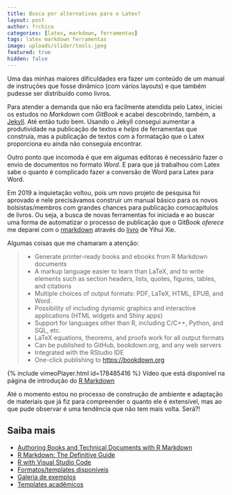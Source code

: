 ```yaml
---
title: Busca por alternativas para o Latex?
layout: post
author: frchico
categories: [latex, markdown, ferramentas]
tags: latex markdown ferramentas
image: uploads/slider/tools.jpeg
featured: true
hidden: false
---
```


Uma das minhas maiores dificuldades era fazer um conteúdo de um manual de instruções que fosse dinâmico (com vários layouts) e que também pudesse ser distribuído como livros.

Para atender a demanda que não era facilmente atendida pelo Latex, iniciei os estudos no *Markdown* com *GitBook* e acabei descobrindo, também, a [Jekyll]. Até então tudo bem. Usando o Jekyll consegui aumentar a produtividade na publicação de textos e *helps* de ferramentas que construía, mas a publicação de textos com a formatação que o Latex proporciona eu ainda não conseguia encontrar.

Outro ponto que incomoda é que em algumas editoras é necessário fazer o envio de documentos no formato *Word*. E para que já trabalhou com Latex sabe o quanto é complicado fazer a conversão de Word para Latex para Word.

Em 2019 a inquietação voltou, pois um novo projeto de pesquisa foi aprovado e nele precisávamos construir um manual básico para os novos bolsistas/membros com grandes chances para publicação comocapítulos de livros. Ou seja, a busca de novas ferramentas foi iniciada e ao buscar uma forma de automatizar o processo de publicação que o GitBook *oferece* me deparei com o [rmarkdown] através do [livro](https://bookdown.org/yihui/bookdown/) de Yihui Xie.

Algumas coisas que me chamaram a atenção:

> * Generate printer-ready books and ebooks from R Markdown documents
> * A markup language easier to learn than LaTeX, and to write elements such as section headers, lists, quotes, figures, tables, and citations
> * Multiple choices of output formats: PDF, LaTeX, HTML, EPUB, and Word.
> * Possibility of including dynamic graphics and interactive applications (HTML widgets and Shiny apps)
> * Support for languages other than R, including C/C++, Python, and SQL, etc.
> * LaTeX equations, theorems, and proofs work for all output formats
> * Can be published to GitHub, bookdown.org, and any web servers
> * Integrated with the RStudio IDE
> * One-click publishing to https://bookdown.org

{% include vimeoPlayer.html id=178485416 %}
Vídeo que está disponível na página de introdução do [R Markdown](https://rmarkdown.rstudio.com/lesson-1.html)


Até o momento estou no processo de construção de ambiente e adaptação de materiais que já fiz para compreender o quanto ele é extensível, mas ao que pude observar é uma tendência que não tem mais volta. Será?!

## Saiba mais

* [Authoring Books and Technical Documents with R Markdown](https://github.com/rstudio/bookdown)
* [R Markdown: The Definitive Guide](https://bookdown.org/yihui/rmarkdown/)
* [R with Visual Studio Code](http://jdav.is/2015/07/28/r-with-visual-studio-code/)
* [Formatos/templates disponíveis](https://rmarkdown.rstudio.com/formats.html)
* [Galeria de exemplos](https://rmarkdown.rstudio.com/gallery.html)
* [Templates acadêmicos](https://github.com/rstudio/rticles)

[rmarkdown]: https://rmarkdown.rstudio.com/formats.html
[Jekyll]: http://jekyllrb.com